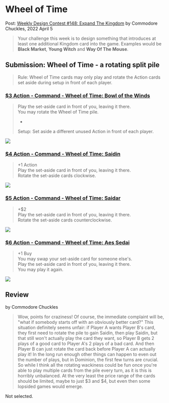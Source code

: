 # Wheel of Time
Post: [Weekly Design Contest #148: Expand The Kingdom](http://forum.dominionstrategy.com/index.php?topic=21168.0)
by Commodore Chuckles, 2022 April 5

> Your challenge this week is to design something that introduces at least one additional Kingdom card into the game. Examples would be **Black Market**, **Young Witch** and **Way Of The Mouse**.

## Submission: Wheel of Time - a rotating split pile

> Rule: Wheel of Time cards may only play and rotate the Action cards <br>
> set aside during setup in front of each player.

### [$3 Action - Command - Wheel of Time: Bowl of the Winds](https://shardofhonor.github.io/dominion-card-generator/index.html?title=Bowl%20of%20the%20Winds&description=Play%20the%20set-aside%20card%20in%20front%20of%20you%2C%20leaving%20it%20there.%0AYou%20may%20rotate%20the%20Wheel%20of%20Time%20pile.%0A-%0ASetup%3A%20Set%20aside%20a%20different%20unused%20Action%20in%20front%20of%20each%20player.%0A&type=Action%20-%20Command%20-%20Wheel%20of%20Time&credit=Art%3A%20Julie%20Bell&creator=v1.0%20UltimateGeek&price=%243&preview=&type2=&color2split=1&boldkeys=&picture-x=-0.06&picture-y=-1&picture-zoom=1&picture=https%3A%2F%2Fstatic.wikia.nocookie.net%2Fwot%2Fimages%2F7%2F7b%2FBowl_of_the_Winds.jpg&expansion=https%3A%2F%2Fcdn4.iconfinder.com%2Fdata%2Ficons%2Fionicons%2F512%2Ficon-disc-512.png&custom-icon=&color0=0&color1=0&size=0)

> Play the set-aside card in front of you, leaving it there. <br>
> You may rotate the Wheel of Time pile. <br>
> - <br>
> Setup: Set aside a different unused Action in front of each player. <br>

![](wot-bowl-of-the-winds.png)

### [$4 Action - Command - Wheel of Time: Saidin](https://shardofhonor.github.io/dominion-card-generator/index.html?title=Saidin&description=%2B1%20Action%0APlay%20the%20set-aside%20card%20in%20front%20of%20you%2C%20leaving%20it%20there.%0ARotate%20the%20set-aside%20cards%20clockwise.%0A%0A&type=Action%20-%20Command%20-%20Wheel%20of%20Time&credit=Art%3A%20Awynt%20Fritz&creator=v1.0%20UltimateGeek&price=%244&preview=&type2=&color2split=1&boldkeys=&picture-x=-0.06&picture-y=0.35&picture-zoom=1.1&picture=https%3A%2F%2F64.media.tumblr.com%2F44e7904d15a9b6a3d4f270b176dfe560%2Ftumblr_mj21r6szIf1s58mo8o1_1280.jpg&expansion=https%3A%2F%2Fcdn4.iconfinder.com%2Fdata%2Ficons%2Fionicons%2F512%2Ficon-disc-512.png&custom-icon=&color0=0&color1=0&size=0)

> +1 Action <br>
> Play the set-aside card in front of you, leaving it there. <br>
> Rotate the set-aside cards clockwise.

![](wot-saidin.png)

### [$5 Action - Command - Wheel of Time: Saidar](https://shardofhonor.github.io/dominion-card-generator/index.html?title=Saidar&description=%2B%242%0APlay%20the%20set-aside%20card%20in%20front%20of%20you%2C%20leaving%20it%20there.%0ARotate%20the%20set-aside%20cards%20counterclockwise.&type=Action%20-%20Command%20-%20Wheel%20of%20Time&credit=Art%3A%20Jieroque&creator=v1.0%20UltimateGeek&price=%245&preview=&type2=&color2split=1&boldkeys=&picture-x=-0.06&picture-y=-0.61&picture-zoom=1.1&picture=https%3A%2F%2Fimages-wixmp-ed30a86b8c4ca887773594c2.wixmp.com%2Ff%2Fffd42000-bbb4-4c09-a8e8-7da63805efd5%2Fd5jmbtv-256c672f-6f55-4976-b4e8-5b7484f160ff.jpg%2Fv1%2Ffill%2Fw_1024%2Ch_634%2Cq_75%2Cstrp%2Fthe_flame_of_tar_valon_by_jieroque_d5jmbtv-fullview.jpg%3Ftoken%3DeyJ0eXAiOiJKV1QiLCJhbGciOiJIUzI1NiJ9.eyJzdWIiOiJ1cm46YXBwOjdlMGQxODg5ODIyNjQzNzNhNWYwZDQxNWVhMGQyNmUwIiwiaXNzIjoidXJuOmFwcDo3ZTBkMTg4OTgyMjY0MzczYTVmMGQ0MTVlYTBkMjZlMCIsIm9iaiI6W1t7ImhlaWdodCI6Ijw9NjM0IiwicGF0aCI6IlwvZlwvZmZkNDIwMDAtYmJiNC00YzA5LWE4ZTgtN2RhNjM4MDVlZmQ1XC9kNWptYnR2LTI1NmM2NzJmLTZmNTUtNDk3Ni1iNGU4LTViNzQ4NGYxNjBmZi5qcGciLCJ3aWR0aCI6Ijw9MTAyNCJ9XV0sImF1ZCI6WyJ1cm46c2VydmljZTppbWFnZS5vcGVyYXRpb25zIl19.StKBlS1Xs6hO6FH1W23XLt33MGQfbRv-VKjD5OfaqBE&expansion=https%3A%2F%2Fcdn4.iconfinder.com%2Fdata%2Ficons%2Fionicons%2F512%2Ficon-disc-512.png&custom-icon=&color0=0&color1=0&size=0)

> +$2 <br>
> Play the set-aside card in front of you, leaving it there. <br>
> Rotate the set-aside cards counterclockwise.

![](wot-saidar.png)

### [$6 Action - Command - Wheel of Time: Aes Sedai](https://shardofhonor.github.io/dominion-card-generator/index.html?title=Aes%20Sedai&description=%2B1%20Buy%0AYou%20may%20swap%20your%20set-aside%20card%20for%20someone%20else%27s.%0APlay%20the%20set-aside%20card%20in%20front%20of%20you%2C%20leaving%20it%20there.%0AYou%20may%20play%20it%20again.&type=Action%20-%20Command%20-%20Wheel%20of%20Time&credit=Image%3A%20Wheel%20of%20Time%2C%20Amazon&creator=v1.0%20UltimateGeek&price=%246&preview=&type2=&color2split=1&boldkeys=&picture-x=-0.06&picture-y=0.22&picture-zoom=1.3&picture=https%3A%2F%2Fi.ytimg.com%2Fvi%2Fd9aHElOTcYg%2Fmaxresdefault.jpg&expansion=https%3A%2F%2Fcdn4.iconfinder.com%2Fdata%2Ficons%2Fionicons%2F512%2Ficon-disc-512.png&custom-icon=&color0=0&color1=0&size=0)

> +1 Buy <br>
> You may swap your set-aside card for someone else's. <br>
 Play the set-aside card in front of you, leaving it there. <br>
> You may play it again.

![](wot-aes-sedai.png)

## Review
by Commodore Chuckles

> Wow, points for craziness! Of course, the immediate complaint will be, "what if somebody starts off with an obviously better card?" This situation definitely seems unfair: if Player A wants Player B's card, they first need to rotate the pile to gain Saidin, then play Saidin, but that still won't actually play the card they want, so Player B gets 2 plays of a good card to Player A's 2 plays of a bad card. And then Player B can just rotate the card back before Player A can actually play it! In the long run enough other things can happen to even out the number of plays, but in Dominion, the first few turns are crucial. So while I think all the rotating wackiness could be fun once you're able to play multiple cards from the pile every turn, as it is this is horribly unbalanced. At the very least the price range of the cards should be limited, maybe to just $3 and $4, but even then some lopsided games would emerge.

Not selected.
